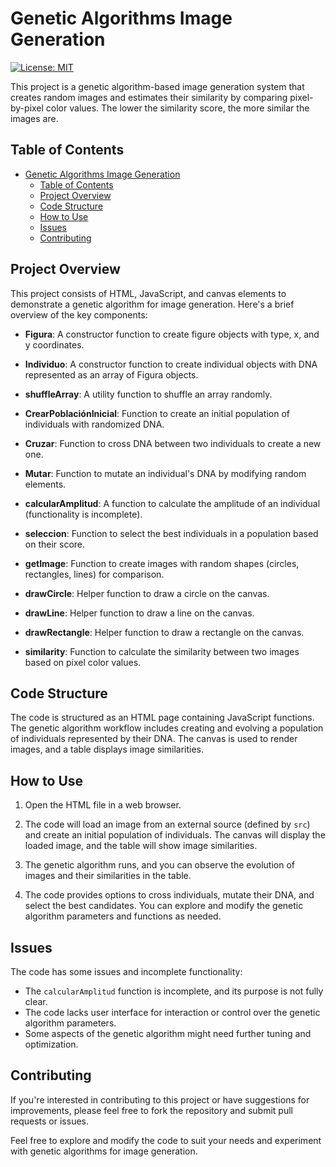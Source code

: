 # Genetic Algorithms Image Generation
[![License: MIT](https://img.shields.io/badge/License-MIT-yellow.svg)](./LICENSE)


This project is a genetic algorithm-based image generation system that creates random images and estimates their similarity by comparing pixel-by-pixel color values. The lower the similarity score, the more similar the images are.

## Table of Contents
- [Genetic Algorithms Image Generation](#genetic-algorithms-image-generation)
  - [Table of Contents](#table-of-contents)
  - [Project Overview](#project-overview)
  - [Code Structure](#code-structure)
  - [How to Use](#how-to-use)
  - [Issues](#issues)
  - [Contributing](#contributing)

## Project Overview

This project consists of HTML, JavaScript, and canvas elements to demonstrate a genetic algorithm for image generation. Here's a brief overview of the key components:

- **Figura**: A constructor function to create figure objects with type, x, and y coordinates.

- **Individuo**: A constructor function to create individual objects with DNA represented as an array of Figura objects.

- **shuffleArray**: A utility function to shuffle an array randomly.

- **CrearPoblaciónInicial**: Function to create an initial population of individuals with randomized DNA.

- **Cruzar**: Function to cross DNA between two individuals to create a new one.

- **Mutar**: Function to mutate an individual's DNA by modifying random elements.

- **calcularAmplitud**: A function to calculate the amplitude of an individual (functionality is incomplete).

- **seleccion**: Function to select the best individuals in a population based on their score.

- **getImage**: Function to create images with random shapes (circles, rectangles, lines) for comparison.

- **drawCircle**: Helper function to draw a circle on the canvas.

- **drawLine**: Helper function to draw a line on the canvas.

- **drawRectangle**: Helper function to draw a rectangle on the canvas.

- **similarity**: Function to calculate the similarity between two images based on pixel color values.

## Code Structure

The code is structured as an HTML page containing JavaScript functions. The genetic algorithm workflow includes creating and evolving a population of individuals represented by their DNA. The canvas is used to render images, and a table displays image similarities.

## How to Use

1. Open the HTML file in a web browser.

2. The code will load an image from an external source (defined by `src`) and create an initial population of individuals. The canvas will display the loaded image, and the table will show image similarities.

3. The genetic algorithm runs, and you can observe the evolution of images and their similarities in the table.

4. The code provides options to cross individuals, mutate their DNA, and select the best candidates. You can explore and modify the genetic algorithm parameters and functions as needed.

## Issues

The code has some issues and incomplete functionality:
- The `calcularAmplitud` function is incomplete, and its purpose is not fully clear.
- The code lacks user interface for interaction or control over the genetic algorithm parameters.
- Some aspects of the genetic algorithm might need further tuning and optimization.

## Contributing

If you're interested in contributing to this project or have suggestions for improvements, please feel free to fork the repository and submit pull requests or issues.

Feel free to explore and modify the code to suit your needs and experiment with genetic algorithms for image generation.
